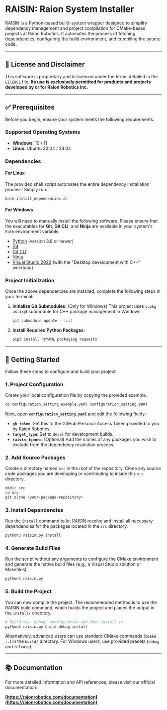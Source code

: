 # RAISIN: Raion System Installer

RAISIN is a Python-based build-system wrapper designed to simplify dependency management and project compilation for CMake-based projects at Raion Robotics. It automates the process of fetching dependencies, configuring the build environment, and compiling the source code.

---

## 📜 License and Disclaimer

This software is proprietary and is licensed under the terms detailed in the `LICENSE` file. **Its use is exclusively permitted for products and projects developed by or for Raion Robotics Inc.**

---

## ✅ Prerequisites

Before you begin, ensure your system meets the following requirements.

### Supported Operating Systems
* **Windows**: 10 / 11
* **Linux**: Ubuntu 22.04 / 24.04

### Dependencies

#### For Linux
The provided shell script automates the entire dependency installation process. Simply run:
```bash
bash install_dependencies.sh
```

#### For Windows
You will need to manually install the following software. Please ensure that the executables for **Git**, **Git CLI**, and **Ninja** are available in your system's `Path` environment variable.

* [Python](https://www.python.org/downloads/) (version 3.8 or newer)
* [Git](https://git-scm.com/download/win)
* [Git CLI](https://github.com/cli/cli/releases)
* [Ninja](https://github.com/ninja-build/ninja/releases)
* [Visual Studio 2022](https://visualstudio.microsoft.com/vs/) (with the "Desktop development with C++" workload)

### Project Initialization

Once the above dependencies are installed, complete the following steps in your terminal:

1.  **Initialize Git Submodules:** (Only for Windows) This project uses `vcpkg` as a git submodule for C++ package management in Windows.
    ```bash
    git submodule update --init
    ```

2.  **Install Required Python Packages:**
    ```bash
    pip3 install PyYAML packaging requests
    ```

---

## 🚀 Getting Started

Follow these steps to configure and build your project.

### 1. Project Configuration

Create your local configuration file by copying the provided example.
```bash
cp configuration_setting_example.yaml configuration_setting.yaml
```
Next, open **`configuration_setting.yaml`** and edit the following fields:
* **`gh_token`**: Set this to the GitHub Personal Access Token provided to you by Raion Robotics.
* **`target_type`**: Set to `devel` for development builds.
* **`raisin_ignore`**: (Optional) Add the names of any packages you wish to exclude from the dependency resolution process.

### 2. Add Source Packages

Create a directory named `src` in the root of the repository. Clone any source code packages you are developing or contributing to inside this `src` directory.
```bash
mkdir src
cd src
git clone <your-package-repository>
```

### 3. Install Dependencies

Run the `install` command to let RAISIN resolve and install all necessary dependencies for the packages located in the `src` directory.
```bash
python3 raisin.py install
```

### 4. Generate Build Files

Run the script without any arguments to configure the CMake environment and generate the native build files (e.g., a Visual Studio solution or Makefiles).
```bash
python3 raisin.py
```

### 5. Build the Project

You can now compile the project. The recommended method is to use the RAISIN build command, which builds the project and places the output in the `install/` directory.

```bash
# Build the 'debug' configuration and then install it
python3 raisin.py build debug install
```
Alternatively, advanced users can use standard CMake commands (``cmake ..``) in the `build/` directory.
For Windows users, use provided presets (``debug`` and ``release``).

---

## 📚 Documentation

For more detailed information and API references, please visit our official documentation:

**[https://raionrobotics.com/documentation](https://raionrobotics.com/documentation)**